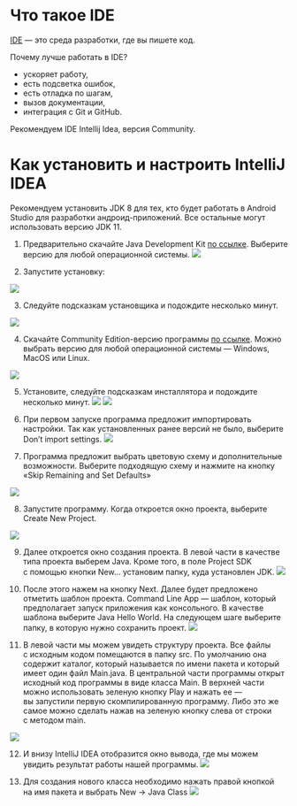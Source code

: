 # Что такое IDE

[IDE](https://ru.wikipedia.org/wiki/%D0%98%D0%BD%D1%82%D0%B5%D0%B3%D1%80%D0%B8%D1%80%D0%BE%D0%B2%D0%B0%D0%BD%D0%BD%D0%B0%D1%8F_%D1%81%D1%80%D0%B5%D0%B4%D0%B0_%D1%80%D0%B0%D0%B7%D1%80%D0%B0%D0%B1%D0%BE%D1%82%D0%BA%D0%B8) — это среда разработки, где вы пишете код. 

Почему лучше работать в IDE?
* ускоряет работу, 
* есть подсветка ошибок, 
* есть отладка по шагам,
* вызов документации,
* интеграция с Git и GitHub.

Рекомендуем IDE Intellij Idea, версия Community.


# Как установить и&nbsp;настроить IntelliJ IDEA 
Рекомендуем установить JDK 8&nbsp;для тех, кто будет работать в&nbsp;Android Studio для разработки андроид-приложений. Все остальные могут использовать версию JDK 11.
1. Предварительно скачайте Java Development Kit [по&nbsp;ссылке](https://www.oracle.com/technetwork/java/javase/downloads/jdk8-downloads-2133151.html). Выберите версию для любой операционной системы. 
![](./img/qAUzdEh.png)

2. Запустите установку:

![](./img/8lGhCGI.png)


3. Следуйте подсказкам установщика и&nbsp;подождите несколько минут.

![](./img/Zry3dzg.png)


4. Скачайте Community Edition-версию программы [по&nbsp;ссылке](https://www.jetbrains.com/idea/download/). Можно выбрать версию для любой операционной системы&nbsp;&mdash; Windows, MacOS или Linux. 

![](./img/tu3eg08.png)


5. Установите, следуйте подсказкам инсталлятора и&nbsp;подождите несколько минут.
![](./img/1YNyrwt.png)
![](./img/P07hkZC.png)

6. При первом запуске программа предложит импортировать настройки. Так как установленных ранее версий не&nbsp;было, выберите Don&rsquo;t import settings.
![](./img/kXLrlMt.png)

7. Программа предложит выбрать цветовую схему и&nbsp;дополнительные возможности. Выберите подходящую схему и&nbsp;нажмите на&nbsp;кнопку &laquo;Skip Remaining and Set Defaults&raquo;

![](./img/g4HxFnV.png)

8. Запустите программу. Когда откроется окно проекта, выберите Create New Project.

![](./img/Tifn76N.png)

9. Далее откроется окно создания проекта. В&nbsp;левой части в&nbsp;качестве типа проекта выберем Java. Кроме того, в&nbsp;поле Project SDK с&nbsp;помощью кнопки New... установим папку, куда установлен JDK.
![](./img/q4ez7UV.png)

10. После этого нажем на&nbsp;кнопку Next. Далее будет предложено отметить шаблон проекта. Command Line App&nbsp;&mdash; шаблон, который предполагает запуск приложения как консольного. В&nbsp;качестве шаблона выберите Java Hello World. На&nbsp;следующем шаге выберите папку, в&nbsp;которую нужно сохранить проект.
![](./img/dsADmm1.png)

11. В&nbsp;левой части мы&nbsp;можем увидеть структуру проекта. Все файлы с&nbsp;исходным кодом помещаются в&nbsp;папку src. По&nbsp;умолчанию она содержит каталог, который называется по&nbsp;имени пакета и&nbsp;который имеет один файл Main.java.
В&nbsp;центральной части программы открыт исходный код программы в&nbsp;виде класса Main.
В&nbsp;верхней части можно использовать зеленую кнопку Play и&nbsp;нажать ее&nbsp;&mdash; вы&nbsp;запустили первую скомпилированную программу. Либо это&nbsp;же самое можно сделать нажав на&nbsp;зеленую кнопку слева от&nbsp;строки с&nbsp;методом main.


![](./img/t2JjXzL.png)

12. И&nbsp;внизу IntelliJ IDEA отобразится окно вывода, где мы&nbsp;можем увидить результат работы нашей программы.
![](./img/Dy0O27q.png)

13. Для создания нового класса необходимо нажать правой кнопкой на&nbsp;имя пакета и&nbsp;выбрать New -&gt; Java Class
![](./img/cfpdUzv.png)
